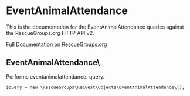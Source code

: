 # EventAnimalAttendance

This is the documentation for the EventAnimalAttendance queries against the RescueGroups.org HTTP API v2.

[Full Documentation on RescueGroups.org](https://userguide.rescuegroups.org/display/APIDG/Object+definitions#Objectdefinitions-eventanimalattendance)

## EventAnimalAttendance\

Performs eventanimalattendance. query.

    $query = new \RescueGroups\Request\Objects\EventAnimalAttendance\();


